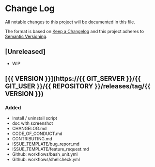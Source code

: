 Change Log
==========

All notable changes to this project will be documented in this file.

The format is based on [Keep a Changelog](http://keepachangelog.com/)
and this project adheres to [Semantic Versioning](http://semver.org/).

## [Unreleased]
- WIP

## [{{ VERSION }}](https://{{ GIT_SERVER }}/{{ GIT_USER }}/{{ REPOSITORY }}/releases/tag/{{ VERSION }})
### Added
- Install / uninstall script
- doc with screenshot
- CHANGELOG.md
- CODE_OF_CONDUCT.md
- CONTRIBUTING.md
- ISSUE_TEMPLATE/bug_report.md
- ISSUE_TEMPLATE/feature_request.md
- Github: workflows/bash_unit.yml
- Github: workflows/shellcheck.yml
